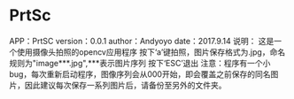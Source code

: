 # PrtSc
APP：PrtSC
version：0.0.1
author：Andyoyo
date：2017.9.14
说明：
这是一个使用摄像头拍照的opencv应用程序
按下‘a’键拍照，图片保存格式为.jpg，命名规则为"image***.jpg",***表示图片序列
按下‘ESC’退出
注意：程序有一个小bug，每次重新启动程序，图像序列会从000开始，即会覆盖之前保存的同名图片，因此建议每次保存一系列图片后，请备份至另外的文件夹。
